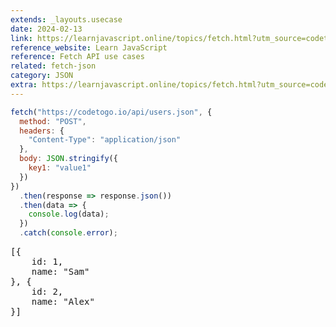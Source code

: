 ```yaml
---
extends: _layouts.usecase
date: 2024-02-13
link: https://learnjavascript.online/topics/fetch.html?utm_source=codetogo.io
reference_website: Learn JavaScript
reference: Fetch API use cases
related: fetch-json
category: JSON
extra: https://learnjavascript.online/topics/fetch.html?utm_source=codetogo.io
---
```


```javascript
fetch("https://codetogo.io/api/users.json", {
  method: "POST",
  headers: {
    "Content-Type": "application/json"
  },
  body: JSON.stringify({
    key1: "value1"
  })
})
  .then(response => response.json())
  .then(data => {
    console.log(data);
  })
  .catch(console.error);
```

<pre class="output">
[{
    id: 1,
    name: "Sam"
}, {
    id: 2,
    name: "Alex"
}]
</pre>
